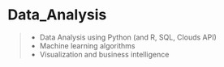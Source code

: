 # Data_Analysis

> - Data Analysis using Python (and R, SQL, Clouds API)
> - Machine learning algorithms
> - Visualization and business intelligence
